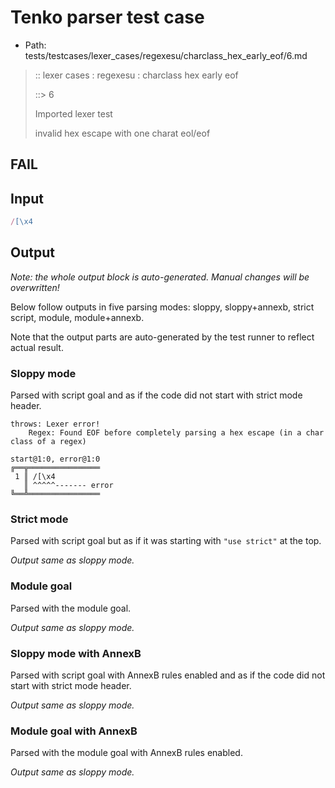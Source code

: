 # Tenko parser test case

- Path: tests/testcases/lexer_cases/regexesu/charclass_hex_early_eof/6.md

> :: lexer cases : regexesu : charclass hex early eof
>
> ::> 6
>
> Imported lexer test
>
> invalid hex escape with one charat eol/eof

## FAIL

## Input

`````js
/[\x4
`````

## Output

_Note: the whole output block is auto-generated. Manual changes will be overwritten!_

Below follow outputs in five parsing modes: sloppy, sloppy+annexb, strict script, module, module+annexb.

Note that the output parts are auto-generated by the test runner to reflect actual result.

### Sloppy mode

Parsed with script goal and as if the code did not start with strict mode header.

`````
throws: Lexer error!
    Regex: Found EOF before completely parsing a hex escape (in a char class of a regex)

start@1:0, error@1:0
╔══╦════════════════
 1 ║ /[\x4
   ║ ^^^^^------- error
╚══╩════════════════

`````

### Strict mode

Parsed with script goal but as if it was starting with `"use strict"` at the top.

_Output same as sloppy mode._

### Module goal

Parsed with the module goal.

_Output same as sloppy mode._

### Sloppy mode with AnnexB

Parsed with script goal with AnnexB rules enabled and as if the code did not start with strict mode header.

_Output same as sloppy mode._

### Module goal with AnnexB

Parsed with the module goal with AnnexB rules enabled.

_Output same as sloppy mode._
